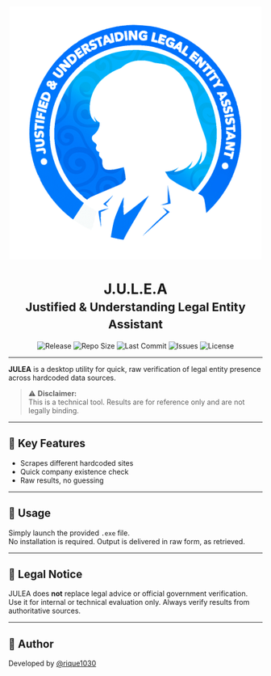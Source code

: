 <p align="center">
  <img src="icons/julea.png" alt="JULEA Logo" width="500"/>
</p>

<h1 align="center">J.U.L.E.A<br><small>Justified & Understanding Legal Entity Assistant</small></h1>

<p align="center">
  <img src="https://img.shields.io/github/v/release/rique1030/julea" alt="Release">
  <img src="https://img.shields.io/github/repo-size/rique1030/julea" alt="Repo Size">
  <img src="https://img.shields.io/github/last-commit/rique1030/julea" alt="Last Commit">
  <img src="https://img.shields.io/github/issues/rique1030/julea" alt="Issues">
  <img src="https://img.shields.io/github/license/rique1030/julea" alt="License">
</p>

---

**JULEA** is a desktop utility for quick, raw verification of legal entity presence across hardcoded data sources.

> ⚠️ **Disclaimer:**  
> This is a technical tool. Results are for reference only and are not legally binding.

---

## 📌 Key Features

- Scrapes different hardcoded sites  
- Quick company existence check  
- Raw results, no guessing  

---

## 📄 Usage

Simply launch the provided `.exe` file.  
No installation is required. Output is delivered in raw form, as retrieved.

---

## 🛑 Legal Notice

JULEA does **not** replace legal advice or official government verification.  
Use it for internal or technical evaluation only. Always verify results from authoritative sources.

---

## 👤 Author

Developed by [@rique1030](https://github.com/rique1030)
